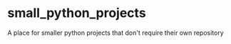 # small_python_projects
A place for smaller python projects that don't require their own repository
